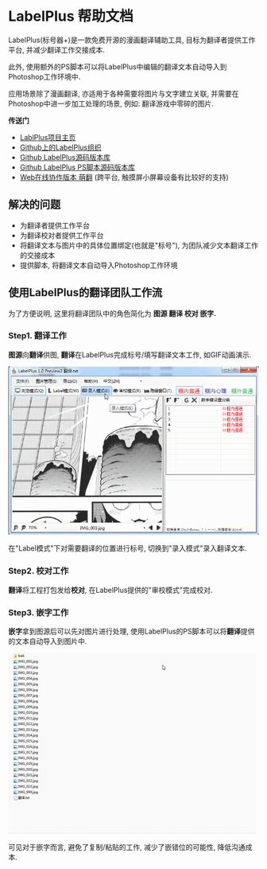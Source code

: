 # LabelPlus 帮助文档

LabelPlus\(标号器+\)是一款免费开源的漫画翻译辅助工具, 目标为翻译者提供工作平台, 并减少翻译工作交接成本.

此外, 使用额外的PS脚本可以将LabelPlus中编辑的翻译文本自动导入到Photoshop工作环境中.

应用场景除了漫画翻译, 亦适用于各种需要将图片与文字建立关联, 并需要在Photoshop中进一步加工处理的场景, 例如: 翻译游戏中零碎的图片.

**传送门**

* [LablPlus项目主页](http://noodlefighter.com/label_plus)
* [Github上的LabelPlus组织](https://github.com/LabelPlus)
* [Github LabelPlus源码版本库](https://github.com/LabelPlus/LabelPlus)
* [Github LabelPlus PS脚本源码版本库](https://github.com/LabelPlus/PS-Script)
* [Web在线协作版本 萌翻](https://moetra.com) \(跨平台, 触摸屏小屏幕设备有比较好的支持\)

## 解决的问题

* 为翻译者提供工作平台
* 为翻译校对者提供工作平台
* 将翻译文本与图片中的具体位置绑定\(也就是"标号"\), 为团队减少文本翻译工作的交接成本
* 提供脚本, 将翻译文本自动导入Photoshop工作环境

## 使用LabelPlus的翻译团队工作流

为了方便说明, 这里将翻译团队中的角色简化为 **图源 翻译 校对 嵌字.**

### Step1. 翻译工作

**图源**向**翻译**供图, **翻译**在LabelPlus完成标号/填写翻译文本工作, 如GIF动画演示.

![](/assets/1_1_翻译演示.gif)

在"Label模式"下对需要翻译的位置进行标号, 切换到"录入模式"录入翻译文本.

### Step2. 校对工作

**翻译**将工程打包发给**校对**, 在LabelPlus提供的"审校模式"完成校对.

### Step3. 嵌字工作

**嵌字**拿到图源后可以先对图片进行处理, 使用LabelPlus的PS脚本可以将**翻译**提供的文本自动导入到图片中.

![](/assets/1_2_嵌字演示_.gif)

可见对于嵌字而言, 避免了复制/粘贴的工作, 减少了嵌错位的可能性, 降低沟通成本.

